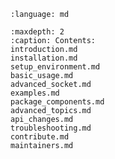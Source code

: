 ```{include} ../README.md
:language: md
```
<!-- # SPARC-X-API: A Python API for the SPARC-X DFT Code -->

<!--  Through SPARC-X-API, users can -->
<!-- easily integrate real-space SPARC calculations seamlessly into their -->
<!-- existing atomistic simulation workflows, thanks to the calculator -->
<!-- interface provided by ASE.  -->






```{toctree}
:maxdepth: 2
:caption: Contents:
introduction.md
installation.md
setup_environment.md
basic_usage.md
advanced_socket.md
examples.md
package_components.md
advanced_topics.md
api_changes.md
troubleshooting.md
contribute.md
maintainers.md
```
